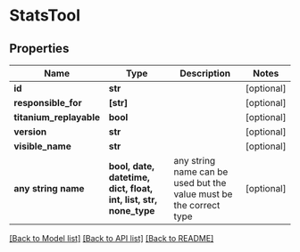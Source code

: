# StatsTool


## Properties
Name | Type | Description | Notes
------------ | ------------- | ------------- | -------------
**id** | **str** |  | [optional] 
**responsible_for** | **[str]** |  | [optional] 
**titanium_replayable** | **bool** |  | [optional] 
**version** | **str** |  | [optional] 
**visible_name** | **str** |  | [optional] 
**any string name** | **bool, date, datetime, dict, float, int, list, str, none_type** | any string name can be used but the value must be the correct type | [optional]

[[Back to Model list]](../README.md#documentation-for-models) [[Back to API list]](../README.md#documentation-for-api-endpoints) [[Back to README]](../README.md)


